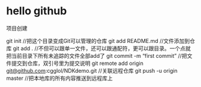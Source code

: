 # hello github

项目创建

git init //把这个目录变成Git可以管理的仓库 
git add README.md //文件添加到仓库 
git add . //不但可以跟单一文件，还可以跟通配符，更可以跟目录。一个点就把当前目录下所有未追踪的文件全部add了 
git commit -m “first commit” //把文件提交到仓库，双引号里为提交说明 
git remote add origin git@github.com:cgglol/NDKdemo.git //关联远程仓库 
git push -u origin master //把本地库的所有内容推送到远程库上



